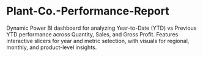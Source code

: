 # Plant-Co.-Performance-Report
Dynamic Power BI dashboard for analyzing Year-to-Date (YTD) vs Previous YTD performance across Quantity, Sales, and Gross Profit. Features interactive slicers for year and metric selection, with visuals for regional, monthly, and product-level insights.
